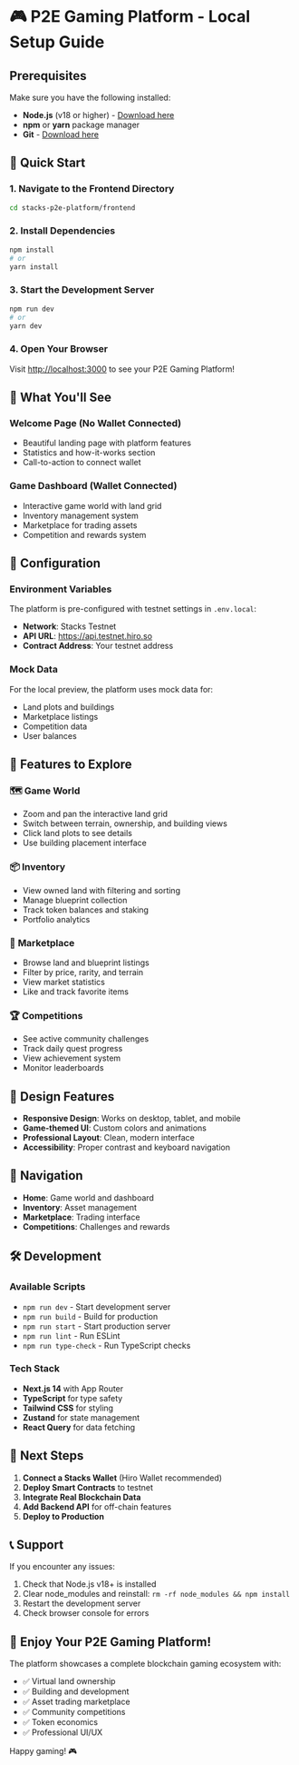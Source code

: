 # 🎮 P2E Gaming Platform - Local Setup Guide

## Prerequisites

Make sure you have the following installed:
- **Node.js** (v18 or higher) - [Download here](https://nodejs.org/)
- **npm** or **yarn** package manager
- **Git** - [Download here](https://git-scm.com/)

## 🚀 Quick Start

### 1. Navigate to the Frontend Directory
```bash
cd stacks-p2e-platform/frontend
```

### 2. Install Dependencies
```bash
npm install
# or
yarn install
```

### 3. Start the Development Server
```bash
npm run dev
# or
yarn dev
```

### 4. Open Your Browser
Visit [http://localhost:3000](http://localhost:3000) to see your P2E Gaming Platform!

## 🎯 What You'll See

### **Welcome Page (No Wallet Connected)**
- Beautiful landing page with platform features
- Statistics and how-it-works section
- Call-to-action to connect wallet

### **Game Dashboard (Wallet Connected)**
- Interactive game world with land grid
- Inventory management system
- Marketplace for trading assets
- Competition and rewards system

## 🔧 Configuration

### Environment Variables
The platform is pre-configured with testnet settings in `.env.local`:
- **Network**: Stacks Testnet
- **API URL**: https://api.testnet.hiro.so
- **Contract Address**: Your testnet address

### Mock Data
For the local preview, the platform uses mock data for:
- Land plots and buildings
- Marketplace listings
- Competition data
- User balances

## 📱 Features to Explore

### 🗺️ **Game World**
- Zoom and pan the interactive land grid
- Switch between terrain, ownership, and building views
- Click land plots to see details
- Use building placement interface

### 📦 **Inventory**
- View owned land with filtering and sorting
- Manage blueprint collection
- Track token balances and staking
- Portfolio analytics

### 🛒 **Marketplace**
- Browse land and blueprint listings
- Filter by price, rarity, and terrain
- View market statistics
- Like and track favorite items

### 🏆 **Competitions**
- See active community challenges
- Track daily quest progress
- View achievement system
- Monitor leaderboards

## 🎨 Design Features

- **Responsive Design**: Works on desktop, tablet, and mobile
- **Game-themed UI**: Custom colors and animations
- **Professional Layout**: Clean, modern interface
- **Accessibility**: Proper contrast and keyboard navigation

## 🔗 Navigation

- **Home**: Game world and dashboard
- **Inventory**: Asset management
- **Marketplace**: Trading interface
- **Competitions**: Challenges and rewards

## 🛠️ Development

### Available Scripts
- `npm run dev` - Start development server
- `npm run build` - Build for production
- `npm run start` - Start production server
- `npm run lint` - Run ESLint
- `npm run type-check` - Run TypeScript checks

### Tech Stack
- **Next.js 14** with App Router
- **TypeScript** for type safety
- **Tailwind CSS** for styling
- **Zustand** for state management
- **React Query** for data fetching

## 🚀 Next Steps

1. **Connect a Stacks Wallet** (Hiro Wallet recommended)
2. **Deploy Smart Contracts** to testnet
3. **Integrate Real Blockchain Data**
4. **Add Backend API** for off-chain features
5. **Deploy to Production**

## 📞 Support

If you encounter any issues:
1. Check that Node.js v18+ is installed
2. Clear node_modules and reinstall: `rm -rf node_modules && npm install`
3. Restart the development server
4. Check browser console for errors

## 🎉 Enjoy Your P2E Gaming Platform!

The platform showcases a complete blockchain gaming ecosystem with:
- ✅ Virtual land ownership
- ✅ Building and development
- ✅ Asset trading marketplace
- ✅ Community competitions
- ✅ Token economics
- ✅ Professional UI/UX

Happy gaming! 🎮
